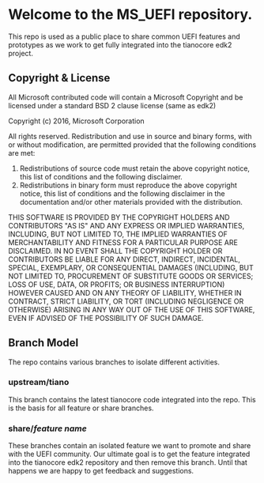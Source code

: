 # Welcome to the MS_UEFI repository.  

This repo is used as a public place to share common UEFI features and prototypes as we work to get fully integrated into the tianocore edk2 project.  

## Copyright & License
All Microsoft contributed code will contain a Microsoft Copyright and be licensed under a standard BSD 2 clause license (same as edk2)

Copyright (c) 2016, Microsoft Corporation

All rights reserved. Redistribution and use in source and binary forms, with or without modification, are permitted provided that the following conditions are met:
1. Redistributions of source code must retain the above copyright notice, this list of conditions and the following disclaimer.
2. Redistributions in binary form must reproduce the above copyright notice, this list of conditions and the following disclaimer in the documentation and/or other materials provided with the distribution.

THIS SOFTWARE IS PROVIDED BY THE COPYRIGHT HOLDERS AND CONTRIBUTORS "AS IS" AND ANY EXPRESS OR IMPLIED WARRANTIES, INCLUDING, BUT NOT LIMITED TO, THE IMPLIED WARRANTIES OF MERCHANTABILITY AND FITNESS FOR A PARTICULAR PURPOSE ARE DISCLAIMED. IN NO EVENT SHALL THE COPYRIGHT HOLDER OR CONTRIBUTORS BE LIABLE FOR ANY DIRECT, INDIRECT, INCIDENTAL, SPECIAL, EXEMPLARY, OR CONSEQUENTIAL DAMAGES (INCLUDING, BUT NOT LIMITED TO, PROCUREMENT OF SUBSTITUTE GOODS OR SERVICES; LOSS OF USE, DATA, OR PROFITS; OR BUSINESS INTERRUPTION) HOWEVER CAUSED AND ON ANY THEORY OF LIABILITY, WHETHER IN CONTRACT, STRICT LIABILITY, OR TORT (INCLUDING NEGLIGENCE OR OTHERWISE) ARISING IN ANY WAY OUT OF THE USE OF THIS SOFTWARE, EVEN IF ADVISED OF THE POSSIBILITY OF SUCH DAMAGE.

## Branch Model

The repo contains various branches to isolate different activities. 

### upstream/tiano

This branch contains the latest tianocore code integrated into the repo.  This is the basis for all feature or share branches. 

### share/**_feature name_**

These branches contain an isolated feature we want to promote and share with the UEFI community.  Our ultimate goal is to get the feature integrated into the tianocore edk2 repository and then remove this branch.  Until that happens we are happy to get feedback and suggestions.   
